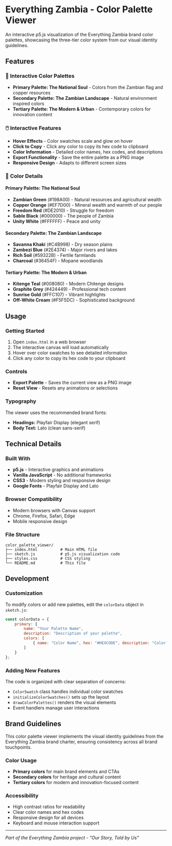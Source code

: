 # Everything Zambia - Color Palette Viewer

An interactive p5.js visualization of the Everything Zambia brand color palettes, showcasing the three-tier color system from our visual identity guidelines.

## Features

### 🎨 **Interactive Color Palettes**
- **Primary Palette: The National Soul** - Colors from the Zambian flag and copper resources
- **Secondary Palette: The Zambian Landscape** - Natural environment inspired colors  
- **Tertiary Palette: The Modern & Urban** - Contemporary colors for innovation content

### 🖱️ **Interactive Features**
- **Hover Effects** - Color swatches scale and glow on hover
- **Click to Copy** - Click any color to copy its hex code to clipboard
- **Color Information** - Detailed color names, hex codes, and descriptions
- **Export Functionality** - Save the entire palette as a PNG image
- **Responsive Design** - Adapts to different screen sizes

### 🎯 **Color Details**

#### Primary Palette: The National Soul
- **Zambian Green** (#198A00) - Natural resources and agricultural wealth
- **Copper Orange** (#EF7D00) - Mineral wealth and warmth of our people
- **Freedom Red** (#DE2010) - Struggle for freedom
- **Sable Black** (#000000) - The people of Zambia
- **Unity White** (#FFFFFF) - Peace and unity

#### Secondary Palette: The Zambian Landscape
- **Savanna Khaki** (#C4B998) - Dry season plains
- **Zambezi Blue** (#2E4374) - Major rivers and lakes
- **Rich Soil** (#59322B) - Fertile farmlands
- **Charcoal** (#36454F) - Mopane woodlands

#### Tertiary Palette: The Modern & Urban
- **Kitenge Teal** (#008080) - Modern Chitenge designs
- **Graphite Grey** (#424449) - Professional tech content
- **Sunrise Gold** (#FFC107) - Vibrant highlights
- **Off-White Cream** (#F5F5DC) - Sophisticated background

## Usage

### **Getting Started**
1. Open `index.html` in a web browser
2. The interactive canvas will load automatically
3. Hover over color swatches to see detailed information
4. Click any color to copy its hex code to your clipboard

### **Controls**
- **Export Palette** - Saves the current view as a PNG image
- **Reset View** - Resets any animations or selections

### **Typography**
The viewer uses the recommended brand fonts:
- **Headings:** Playfair Display (elegant serif)
- **Body Text:** Lato (clean sans-serif)

## Technical Details

### **Built With**
- **p5.js** - Interactive graphics and animations
- **Vanilla JavaScript** - No additional frameworks
- **CSS3** - Modern styling and responsive design
- **Google Fonts** - Playfair Display and Lato

### **Browser Compatibility**
- Modern browsers with Canvas support
- Chrome, Firefox, Safari, Edge
- Mobile responsive design

### **File Structure**
```
color_palette_viewer/
├── index.html          # Main HTML file
├── sketch.js           # p5.js visualization code
├── styles.css          # CSS styling
└── README.md           # This file
```

## Development

### **Customization**
To modify colors or add new palettes, edit the `colorData` object in `sketch.js`:

```javascript
const colorData = {
    primary: {
        name: "Your Palette Name",
        description: "Description of your palette",
        colors: [
            { name: "Color Name", hex: "#HEXCODE", description: "Color description" }
        ]
    }
};
```

### **Adding New Features**
The code is organized with clear separation of concerns:
- `ColorSwatch` class handles individual color swatches
- `initializeColorSwatches()` sets up the layout
- `drawColorPalettes()` renders the visual elements
- Event handlers manage user interactions

## Brand Guidelines

This color palette viewer implements the visual identity guidelines from the Everything Zambia brand charter, ensuring consistency across all brand touchpoints.

### **Color Usage**
- **Primary colors** for main brand elements and CTAs
- **Secondary colors** for heritage and cultural content
- **Tertiary colors** for modern and innovation-focused content

### **Accessibility**
- High contrast ratios for readability
- Clear color names and hex codes
- Responsive design for all devices
- Keyboard and mouse interaction support

---

*Part of the Everything Zambia project - "Our Story, Told by Us"*
